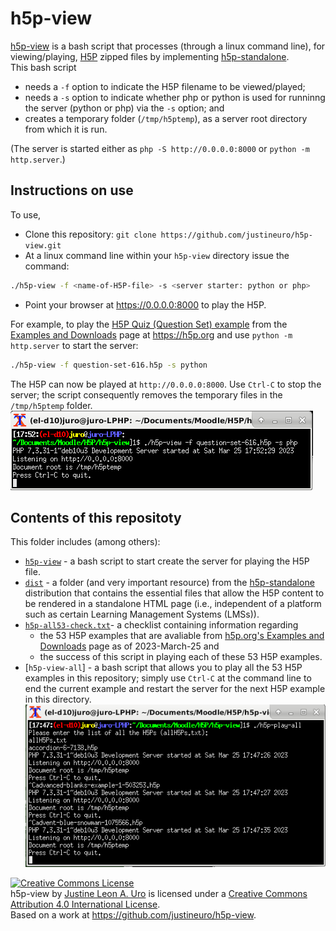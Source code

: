 # h5p-view  
[h5p-view](https://github.com/justineuro/h5p-view) is a bash script that processes (through a linux command line), for viewing/playing, [H5P](https://h5p.org/getting-started) zipped files by implementing [h5p-standalone](https://github.com/tunapanda/h5p-standalone).  
This bash script 

* needs a `-f` option to indicate the H5P filename to be viewed/played;
* needs a `-s` option to indicate whether php or python is used for runninng the server (python or php) via the `-s` option; and 
* creates a temporary folder (`/tmp/h5ptemp`), as a server root directory from which it is run.

(The server is started either as `php -S http://0.0.0.0:8000` or `python -m http.server`.)

## Instructions on use
To use,

* Clone this repository: `git clone https://github.com/justineuro/h5p-view.git`
* At a linux command line within your `h5p-view` directory issue the command:
```bash
./h5p-view -f <name-of-H5P-file> -s <server starter: python or php>
```
* Point your browser at https://0.0.0.0:8000 to play the H5P.

For example, to play the [H5P Quiz (Question Set) example](https://h5p.org/question-set) from the [Examples and Downloads](https://h5p.org/content-types-and-applications) page at https://h5p.org and use `python -m http.server` to start the server:
```bash
./h5p-view -f question-set-616.h5p -s python
```
The H5P can now be played at `http://0.0.0.0:8000`. 
Use `Ctrl-C` to stop the server; the script consequently removes the temporary files in the `/tmp/h5ptemp` folder.  
![](./h5p-view-quiz-shot.png)
  
## Contents of this repositoty
This folder includes (among others):
  
* [`h5p-view`](./h5p-view) - a bash script to start create the server for playing the H5P file.
* [`dist`](./dist) - a folder (and very important resource) from the [h5p-standalone](https://github.com/tunapanda/h5p-standalone) distribution that contains the essential files that allow the H5P content to be rendered in a standalone HTML page (i.e., independent of a platform such as certain Learning Management Systems (LMSs)).  
* [`h5p-all53-check.txt`](./h5p-all53-check.txt)- a checklist containing information regarding 
  * the 53 H5P examples that are avaliable from [h5p.org's Examples and Downloads](https://h5p.org/content-types-and-applications) page as of 2023-March-25 and 
  * the success of this script in playing each of these 53 H5P examples.
* [`h5p-view-all`] - a bash script that allows you to play all the 53 H5P examples in this repository; simply use `Ctrl-C` at the command line to end the current example and restart the server for the next H5P example in this directory.
![](./h5p-play-all-shot.png)

<a rel="license" href="http://creativecommons.org/licenses/by/4.0/"><img alt="Creative Commons License" style="border-width:0" src="https://i.creativecommons.org/l/by/4.0/80x15.png" /></a><br /><span xmlns:dct="http://purl.org/dc/terms/" property="dct:title">h5p-view</span> by <a xmlns:cc="http://creativecommons.org/ns#" href="https://github.com/justineuro/" property="cc:attributionName" rel="cc:attributionURL">Justine Leon A. Uro</a> is licensed under a <a rel="license" href="http://creativecommons.org/licenses/by/4.0/">Creative Commons Attribution 4.0 International License</a>.<br />Based on a work at <a xmlns:dct="http://purl.org/dc/terms/" href="https://github.com/justineuro/h5p-misc-math-001" rel="dct:source">https://github.com/justineuro/h5p-view</a>.
